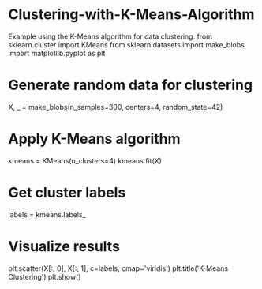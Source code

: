 # Clustering-with-K-Means-Algorithm
Example using the K-Means algorithm for data clustering.
from sklearn.cluster import KMeans
from sklearn.datasets import make_blobs
import matplotlib.pyplot as plt

# Generate random data for clustering
X, _ = make_blobs(n_samples=300, centers=4, random_state=42)

# Apply K-Means algorithm
kmeans = KMeans(n_clusters=4)
kmeans.fit(X)

# Get cluster labels
labels = kmeans.labels_

# Visualize results
plt.scatter(X[:, 0], X[:, 1], c=labels, cmap='viridis')
plt.title('K-Means Clustering')
plt.show()
